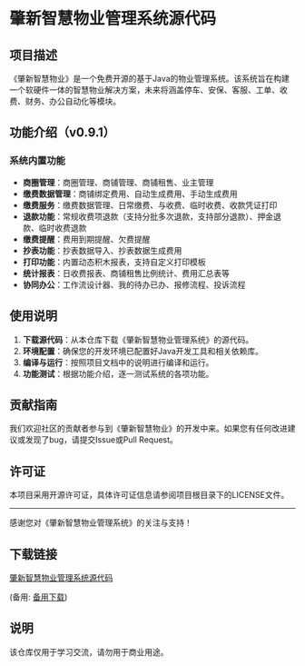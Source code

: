 # 肇新智慧物业管理系统源代码

## 项目描述

《肇新智慧物业》是一个免费开源的基于Java的物业管理系统。该系统旨在构建一个软硬件一体的智慧物业解决方案，未来将涵盖停车、安保、客服、工单、收费、财务、办公自动化等模块。

## 功能介绍（v0.9.1）

### 系统内置功能

- **商圈管理**：商圈管理、商铺管理、商铺租售、业主管理
- **缴费数据管理**：商铺绑定费用、自动生成费用、手动生成费用
- **缴费服务**：缴费数据管理、日常缴费、与收费、临时收费、收款凭证打印
- **退款功能**：常规收费项退款（支持分批多次退款，支持部分退款）、押金退款、临时收费退款
- **缴费提醒**：费用到期提醒、欠费提醒
- **抄表功能**：抄表数据导入、抄表数据生成费用
- **打印功能**：内置动态积木报表，支持自定义打印模板
- **统计报表**：日收费报表、商铺租售比例统计、费用汇总表等
- **协同办公**：工作流设计器、我的待办已办、报修流程、投诉流程

## 使用说明

1. **下载源代码**：从本仓库下载《肇新智慧物业管理系统》的源代码。
2. **环境配置**：确保您的开发环境已配置好Java开发工具和相关依赖库。
3. **编译与运行**：按照项目文档中的说明进行编译和运行。
4. **功能测试**：根据功能介绍，逐一测试系统的各项功能。

## 贡献指南

我们欢迎社区的贡献者参与到《肇新智慧物业》的开发中来。如果您有任何改进建议或发现了bug，请提交Issue或Pull Request。

## 许可证

本项目采用开源许可证，具体许可证信息请参阅项目根目录下的LICENSE文件。

---

感谢您对《肇新智慧物业管理系统》的关注与支持！

## 下载链接
[肇新智慧物业管理系统源代码](https://pan.quark.cn/s/b6fbde3d1fd9) 

(备用: [备用下载](https://pan.baidu.com/s/1bJBEiZXndQRD-js1TapHOA?pwd=1234))

## 说明

该仓库仅用于学习交流，请勿用于商业用途。
